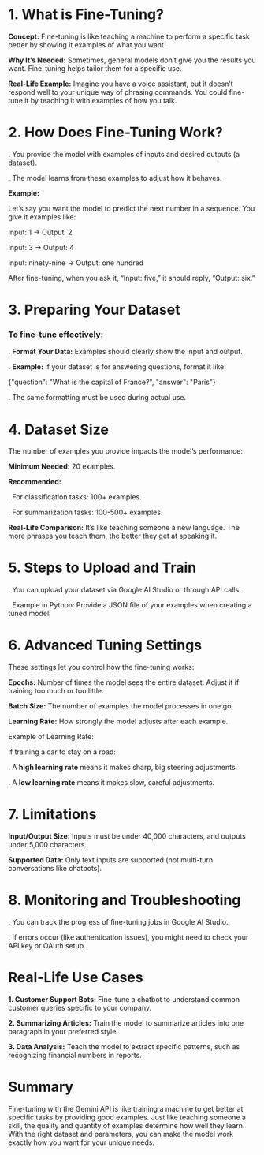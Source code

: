 # **1. What is Fine-Tuning?**

**Concept:** Fine-tuning is like teaching a machine to perform a specific task better by showing it examples of what you want.

**Why It’s Needed:** Sometimes, general models don’t give you the results you want. Fine-tuning helps tailor them for a specific use.

**Real-Life Example:** Imagine you have a voice assistant, but it doesn’t respond well to your unique way of phrasing commands. You could fine-tune it by teaching it with examples of how you talk.

# **2. How Does Fine-Tuning Work?**

. You provide the model with examples of inputs and desired outputs (a dataset).

. The model learns from these examples to adjust how it behaves.

**Example:**

Let’s say you want the model to predict the next number in a sequence. You give it examples like:

Input: 1 → Output: 2

Input: 3 → Output: 4

Input: ninety-nine → Output: one hundred

After fine-tuning, when you ask it, “Input: five,” it should reply, “Output: six.”

# **3. Preparing Your Dataset**

### To fine-tune effectively:

. **Format Your Data:** Examples should clearly show the input and output.

. **Example:** If your dataset is for answering questions, format it like:

{"question": "What is the capital of France?", "answer": "Paris"}

. The same formatting must be used during actual use.



# **4. Dataset Size**

The number of examples you provide impacts the model’s performance:

**Minimum Needed:** 20 examples.

**Recommended:**

. For classification tasks: 100+ examples.

. For summarization tasks: 100-500+ examples.

**Real-Life Comparison:** It’s like teaching someone a new language. The more phrases you teach them, the better they get at speaking it.


# **5. Steps to Upload and Train**

. You can upload your dataset via Google AI Studio or through API calls.

. Example in Python: Provide a JSON file of your examples when creating a tuned model.


# **6. Advanced Tuning Settings**

These settings let you control how the fine-tuning works:

**Epochs:** Number of times the model sees the entire dataset. Adjust it if training too much or too little.

**Batch Size:** The number of examples the model processes in one go.

**Learning Rate:** How strongly the model adjusts after each example.

Example of Learning Rate:

If training a car to stay on a road:

. A **high learning rate** means it makes sharp, big steering adjustments.

. A **low learning rate** means it makes slow, careful adjustments.


# **7. Limitations**

**Input/Output Size:** Inputs must be under 40,000 characters, and outputs under 5,000 characters.

**Supported Data:** Only text inputs are supported (not multi-turn conversations like chatbots).


# **8. Monitoring and Troubleshooting**

. You can track the progress of fine-tuning jobs in Google AI Studio.

. If errors occur (like authentication issues), you might need to check your API key or OAuth setup.


# **Real-Life Use Cases**

**1. Customer Support Bots:** Fine-tune a chatbot to understand common customer queries specific to your company.

**2. Summarizing Articles:** Train the model to summarize articles into one paragraph in your preferred style.

**3. Data Analysis:** Teach the model to extract specific patterns, such as recognizing financial numbers in reports.


# **Summary**

Fine-tuning with the Gemini API is like training a machine to get better at specific tasks by providing good examples. Just like teaching someone a skill, the quality and quantity of examples determine how well they learn. With the right dataset and parameters, you can make the model work exactly how you want for your unique needs.